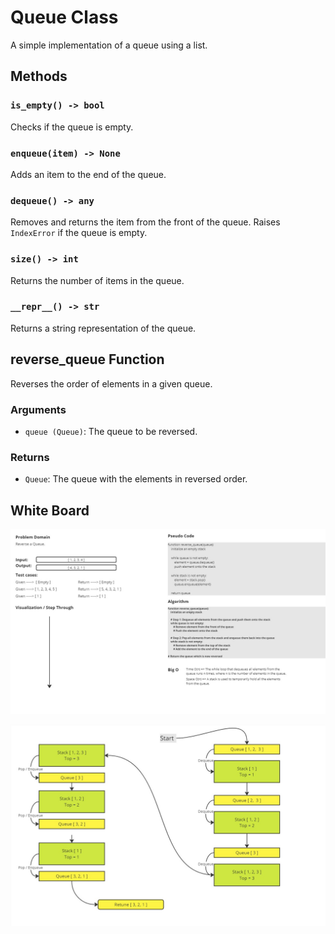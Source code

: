 # Queue Class

A simple implementation of a queue using a list.

## Methods

### `is_empty() -> bool`

Checks if the queue is empty.

### `enqueue(item) -> None`

Adds an item to the end of the queue.

### `dequeue() -> any`

Removes and returns the item from the front of the queue. Raises `IndexError` if the queue is empty.

### `size() -> int`

Returns the number of items in the queue.

### `__repr__() -> str`

Returns a string representation of the queue.

## reverse_queue Function

Reverses the order of elements in a given queue.

### Arguments

- `queue (Queue)`: The queue to be reversed.

### Returns

- `Queue`: The queue with the elements in reversed order.

## White Board

![White Board](./Stack-Queue.jpg)

![White Board](./Stack-Queue-1.jpg)
